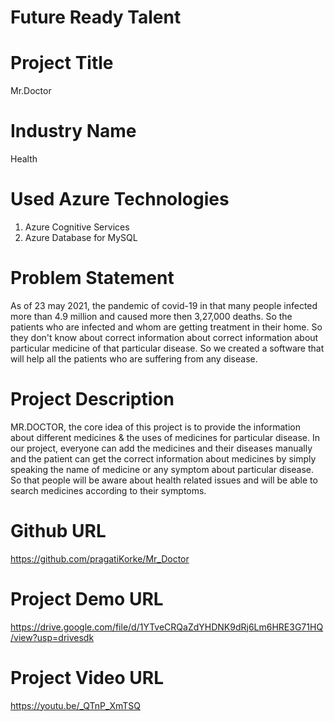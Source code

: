 # Future Ready Talent

# Project Title
Mr.Doctor

# Industry Name
Health

# Used Azure Technologies
1. Azure Cognitive Services
2. Azure Database for MySQL

# Problem Statement
As of 23 may 2021, the pandemic of covid-19 in that many people infected more than 4.9 million and caused more then 3,27,000 deaths. So the patients who are infected and whom are getting treatment in their home. So they don't know about correct information about correct information about particular medicine of that particular disease. So we created a software that will help all the patients who are suffering from any disease.

# Project Description
MR.DOCTOR, the core idea of this project is to provide the information about different medicines & the uses of medicines for particular disease. In our project, everyone can add  the medicines and their diseases manually and the patient can get the correct information about medicines by simply speaking the name of medicine or any symptom about particular disease. So that people will be aware about health related issues and will be able to search medicines according to their symptoms.

# Github URL
https://github.com/pragatiKorke/Mr_Doctor

# Project Demo URL
https://drive.google.com/file/d/1YTveCRQaZdYHDNK9dRj6Lm6HRE3G71HQ/view?usp=drivesdk

# Project Video URL
https://youtu.be/_QTnP_XmTSQ
